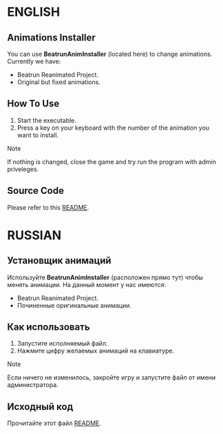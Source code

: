 # ENGLISH

## Animations Installer

You can use **BeatrunAnimInstaller** (located here) to change animations. Currently we have:

* Beatrun Reanimated Project.
* Original but fixed animations.

## How To Use

1. Start the executable.
2. Press a key on your keyboard with the number of the animation you want to install.

> [!NOTE]
> If nothing is changed, close the game and try run the program with admin priveleges.

## Source Code

Please refer to this [README](../BeatrunAnimInstaller_Source/README.md).

<!-- markdownlint-disable-next-line -->
# RUSSIAN

## Установщик анимаций

Используйте **BeatrunAnimInstaller** (расположен прямо тут) чтобы менять анимации. На данный момент у нас имеются:

* Beatrun Reanimated Project.
* Починенные оригинальные анимации.

## Как использовать

1. Запустите исполняемый файл.
2. Нажмите цифру желаемых анимаций на клавиатуре.

> [!NOTE]
> Если ничего не изменилось, закройте игру и запустите файл от имени администратора.

## Исходный код

Прочитайте этот файл [README](../BeatrunAnimInstaller_Source/README.md).
